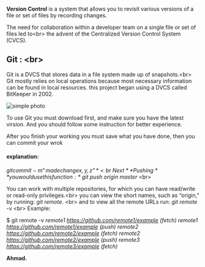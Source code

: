 
**Version Control** is a system that allows you to revisit
various versions of a file or set of files by recording changes.

The need for collaboration within a developer team on a single file or set of files led to<br\>
 the advent of the Centralized Version Control System (CVCS).
 ## Git : <br\>
   Git is a DVCS that stores data in a file system made up of snapshots.<br\>
   Git mostly relies on local operations because most necessary
    information can be found in local resources.
    this project began using a DVCS called BitKeeper in 2002. 

![simple photo](https://blog.udemy.com/wp-content/uploads/2015/08/image066.png)

To use Git you must download first, and make sure you have the latest virsion. 
And you should follow some instruction for better experience.

 After you finish your working you  must save what you have done, then you can commit
your wrok 
#### explanation:
 *$git commit -m “made change x,y,z”* <br\>
 Next **Pushing** you would use this function:
*$ git push origin master* <br\>

 You can work with multiple repositories, for which you can have read/write or read-only privileges.<br\>
 you can view the short names, such as “origin,” by running: *git remote*. <br\>
 and to view all the remote URLs run: *git remote -v* <br\>
 Example: 

 $ git remote -v
*remote1 https://github.com/remote1/example (fetch)*
*remote1 https://github.com/remote1/example (push)*
*remote2 https://github.com/remote2/example (fetch)*
*remote2 https://github.com/remote2/example (push)*
*remote3 https://github.com/remote3/example (fetch)*


**Ahmad.**